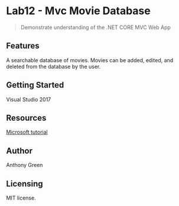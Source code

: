 # Lab12 - Mvc Movie Database
> Demonstrate understanding of the .NET CORE MVC Web App



## Features
A searchable database of movies. Movies can be added, edited, and deleted from the database by the user. 

## Getting Started
Visual Studio 2017


## Resources
[Microsoft tutorial](https://docs.microsoft.com/en-us/aspnet/core/tutorials/first-mvc-app/adding-controller?view=aspnetcore-2.1)


## Author
Anthony Green

## Licensing
MIT license.
